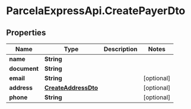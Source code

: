 # ParcelaExpressApi.CreatePayerDto

## Properties

Name | Type | Description | Notes
------------ | ------------- | ------------- | -------------
**name** | **String** |  | 
**document** | **String** |  | 
**email** | **String** |  | [optional] 
**address** | [**CreateAddressDto**](CreateAddressDto.md) |  | [optional] 
**phone** | **String** |  | [optional] 


